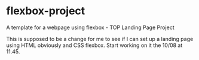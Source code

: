 # flexbox-project
A template for a webpage using flexbox - TOP Landing Page Project

This is supposed to be a change for me to see if I can set up a landing page using HTML obviously and CSS flexbox. 
Start working on it the 10/08 at 11.45.
